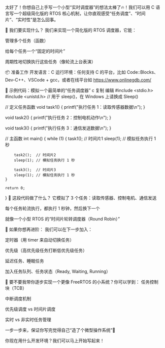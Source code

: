 太好了！你想自己上手写一个小型“实时调度器”的想法太棒了🔥！我们可以用 C 语言写一个超级简化版的 RTOS 核心机制，让你直观感受“任务调度”、“时间片”、“实时性”是怎么回事。

🧩 我们要实现什么？
我们来实现一个简化版的 RTOS 调度器，它能：

管理多个任务（函数）

给每个任务一个“固定的时间片”

周期性地切换执行这些任务（像轮流上台表演）

📦 准备工作
开发语言：C
运行环境：任何支持 C 的平台，比如 Code::Blocks、Dev-C++、VSCode + gcc，或者在线平台如 https://www.onlinegdb.com/

🧪 示例代码：模拟一个最简单的“任务调度器”
c
复制
编辑
#include <stdio.h>
#include <unistd.h> // 用于 sleep()，在 Windows 上请换成 Sleep()

// 定义任务函数
void task1() {
    printf("执行任务 1：读取传感器数据\n");
}

void task2() {
    printf("执行任务 2：控制电机动作\n");
}

void task3() {
    printf("执行任务 3：通信发送数据\n");
}

// 主函数
int main() {
    while (1) {
        task1();  // 时间片1
        sleep(1); // 模拟任务执行 1 秒

        task2();  // 时间片2
        sleep(1); // 模拟任务执行 1 秒

        task3();  // 时间片3
        sleep(1); // 模拟任务执行 1 秒
    }

    return 0;
}
🎯 这段代码做了什么？
它模拟了 3 个任务：读取传感器、控制电机、通信发送

每个任务轮流执行，都执行 1 秒钟，然后换下一个

就像一个小型 RTOS 的“时间片轮转调度器（Round Robin）”

🧠 如果你想再进阶：
我们可以在下一步加入：

定时器（用 timer 来自动切换任务）

优先级（高优先级任务打断低优先级任务）

延迟任务、睡眠任务

加入任务队列、任务状态（Ready, Waiting, Running）

💬 要不要我带你逐步实现一个更像 FreeRTOS 的小系统？你可以学到：
任务控制块（TCB）

中断调度机制

优先级调度 vs 时间片调度

实时 vs 非实时任务管理

一步一步来，保证你写完觉得自己“造了个微型操作系统”🚀

你现在用什么开发环境？我们可以马上开始写起来！
